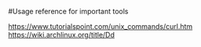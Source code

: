 #Usage reference for important tools<br>

https://www.tutorialspoint.com/unix_commands/curl.htm<br>
https://wiki.archlinux.org/title/Dd<br>
